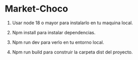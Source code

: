 # Market-Choco

1. Usar node 18 o mayor para instalarlo en tu maquina local.

2. Npm install para instalar dependencias.

3. Npm run dev para verlo en tu entorno local.

4. Npm run build para construir la carpeta dist del proyecto.
